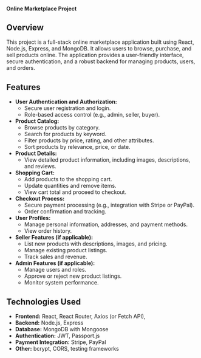 #### Online Marketplace Project

## Overview

This project is a full-stack online marketplace application built using React, Node.js, Express, and MongoDB. It allows users to browse, purchase, and sell products online. The application provides a user-friendly interface, secure authentication, and a robust backend for managing products, users, and orders.

## Features

*   **User Authentication and Authorization:**
    *   Secure user registration and login.
    *   Role-based access control (e.g., admin, seller, buyer).
*   **Product Catalog:**
    *   Browse products by category.
    *   Search for products by keyword.
    *   Filter products by price, rating, and other attributes.
    *   Sort products by relevance, price, or date.
*   **Product Details:**
    *   View detailed product information, including images, descriptions, and reviews.
*   **Shopping Cart:**
    *   Add products to the shopping cart.
    *   Update quantities and remove items.
    *   View cart total and proceed to checkout.
*   **Checkout Process:**
    *   Secure payment processing (e.g., integration with Stripe or PayPal).
    *   Order confirmation and tracking.
*   **User Profiles:**
    *   Manage personal information, addresses, and payment methods.
    *   View order history.
*   **Seller Features (if applicable):**
    *   List new products with descriptions, images, and pricing.
    *   Manage existing product listings.
    *   Track sales and revenue.
*   **Admin Features (if applicable):**
    *   Manage users and roles.
    *   Approve or reject new product listings.
    *   Monitor system performance.

## Technologies Used

*   **Frontend:** React, React Router, Axios (or Fetch API),
*   **Backend:** Node.js, Express
*   **Database:** MongoDB with Mongoose
*   **Authentication:** JWT, Passport.js
*   **Payment Integration:** Stripe, PayPal
*   **Other:** bcrypt, CORS, testing frameworks
